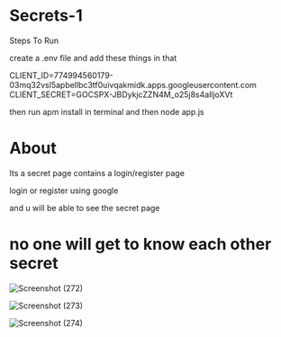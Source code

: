 # Secrets-1
Steps To Run  

create a .env file and add these things in that

CLIENT_ID=774994560179-03mq32vsl5apbellbc3tf0uivqakmidk.apps.googleusercontent.com
CLIENT_SECRET=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



then run apm install in terminal and then node app.js


# About
Its a secret page contains a login/register page


login or register using google


and u will be able to see the secret page

# no one will get to know each other secret


![Screenshot (272)](https://user-images.githubusercontent.com/91418045/172760133-305d897e-82b8-4870-854f-1c5ba5792b29.png)



![Screenshot (273)](https://user-images.githubusercontent.com/91418045/172760143-17bd3f32-f354-4a6b-963c-db9bc4e0a174.png)



![Screenshot (274)](https://user-images.githubusercontent.com/91418045/172760151-93c60a37-9d7a-4980-b777-2b206d95e3a6.png)
